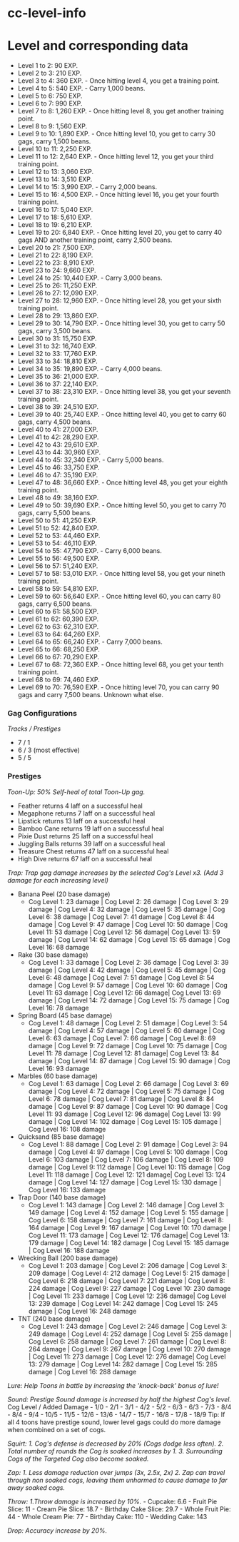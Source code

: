 # cc-level-info
# Level and corresponding data


* Level 1 to 2: 90 EXP.
* Level 2 to 3: 210 EXP.
* Level 3 to 4: 360 EXP. - Once hitting level 4, you get a training point.
* Level 4 to 5: 540 EXP. - Carry 1,000 beans.
* Level 5 to 6: 750 EXP. 
* Level 6 to 7: 990 EXP.
* Level 7 to 8: 1,260 EXP. - Once hitting level 8, you get another training point.
* Level 8 to 9: 1,560 EXP.
* Level 9 to 10: 1,890 EXP. - Once hitting level 10, you get to carry 30 gags, carry 1,500 beans.
* Level 10 to 11: 2,250 EXP. 
* Level 11 to 12: 2,640 EXP. - Once hitting level 12, you get your third training point.
* Level 12 to 13: 3,060 EXP.
* Level 13 to 14: 3,510 EXP.
* Level 14 to 15: 3,990 EXP. - Carry 2,000 beans.
* Level 15 to 16: 4,500 EXP. - Once hitting level 16, you get your fourth training point.
* Level 16 to 17: 5,040 EXP.
* Level 17 to 18: 5,610 EXP.
* Level 18 to 19: 6,210 EXP.
* Level 19 to 20: 6,840 EXP. - Once hitting level 20, you get to carry 40 gags AND another training point, carry 2,500 beans.
* Level 20 to 21: 7,500 EXP.
* Level 21 to 22: 8,190 EXP.
* Level 22 to 23: 8,910 EXP.
* Level 23 to 24: 9,660 EXP.
* Level 24 to 25: 10,440 EXP. - Carry 3,000 beans.
* Level 25 to 26: 11,250 EXP.
* Level 26 to 27: 12,090 EXP.
* Level 27 to 28: 12,960 EXP. - Once hitting level 28, you get your sixth training point.
* Level 28 to 29: 13,860 EXP.
* Level 29 to 30: 14,790 EXP. - Once hitting level 30, you get to carry 50 gags, carry 3,500 beans.
* Level 30 to 31: 15,750 EXP.
* Level 31 to 32: 16,740 EXP.
* Level 32 to 33: 17,760 EXP.
* Level 33 to 34: 18,810 EXP.
* Level 34 to 35: 19,890 EXP. - Carry 4,000 beans.
* Level 35 to 36: 21,000 EXP.
* Level 36 to 37: 22,140 EXP.
* Level 37 to 38: 23,310 EXP. - Once hitting level 38, you get your seventh training point.
* Level 38 to 39: 24,510 EXP.
* Level 39 to 40: 25,740 EXP. - Once hitting level 40, you get to carry 60 gags, carry 4,500 beans.
* Level 40 to 41: 27,000 EXP.
* Level 41 to 42: 28,290 EXP.
* Level 42 to 43: 29,610 EXP.
* Level 43 to 44: 30,960 EXP.
* Level 44 to 45: 32,340 EXP. - Carry 5,000 beans.
* Level 45 to 46: 33,750 EXP.
* Level 46 to 47: 35,190 EXP.
* Level 47 to 48: 36,660 EXP. - Once hitting level 48, you get your eighth training point. 
* Level 48 to 49: 38,160 EXP.
* Level 49 to 50: 39,690 EXP. - Once hitting level 50, you get to carry 70 gags, carry 5,500 beans.
* Level 50 to 51: 41,250 EXP.
* Level 51 to 52: 42,840 EXP.
* Level 52 to 53: 44,460 EXP.
* Level 53 to 54: 46,110 EXP.
* Level 54 to 55: 47,790 EXP. - Carry 6,000 beans.
* Level 55 to 56: 49,500 EXP.
* Level 56 to 57: 51,240 EXP.
* Level 57 to 58: 53,010 EXP. - Once hitting level 58, you get your nineth training point.
* Level 58 to 59: 54,810 EXP.
* Level 59 to 60: 56,640 EXP. - Once hitting level 60, you can carry 80 gags, carry 6,500 beans.
* Level 60 to 61: 58,500 EXP.
* Level 61 to 62: 60,390 EXP.
* Level 62 to 63: 62,310 EXP.
* Level 63 to 64: 64,260 EXP.
* Level 64 to 65: 66,240 EXP. - Carry 7,000 beans.
* Level 65 to 66: 68,250 EXP.
* Level 66 to 67: 70,290 EXP.
* Level 67 to 68: 72,360 EXP. - Once hitting level 68, you get your tenth training point.
* Level 68 to 69: 74,460 EXP.
* Level 69 to 70: 76,590 EXP. - Once hitting level 70, you can carry 90 gags and carry 7,500 beans. Unknown what else.


### Gag Configurations
*Tracks / Prestiges*
- 7 / 1
- 6 / 3 (most effective)
- 5 / 5

### Prestiges 
_Toon-Up: 50% Self-heal of total Toon-Up gag._
   - Feather returns 4 laff on a successful heal
   - Megaphone returns 7 laff on a successful heal
   - Lipstick returns 13 laff on a successful heal
   - Bamboo Cane returns 19 laff on a successful heal
   - Pixie Dust returns 25 laff on a successful heal
   - Juggling Balls returns 39 laff on a successful heal
   - Treasure Chest returns 47 laff on a successful heal
   - High Dive returns 67 laff on a successful heal

_Trap: Trap gag damage increases by the selected Cog's Level x3. (Add 3 damage for each increasing level)_
   - Banana Peel (20 base damage)
     * Cog Level 1: 23 damage | Cog Level 2: 26 damage | Cog Level 3: 29 damage | Cog Level 4: 32 damage | Cog Level 5: 35 damage | Cog       Level 6: 38 damage | Cog Level 7: 41 damage | Cog Level 8: 44 damage | Cog Level 9: 47 damage | Cog Level 10: 50 damage | Cog           Level 11: 53 damage | Cog Level 12: 56 damage| Cog Level 13: 59 damage | Cog Level 14: 62 damage | Cog Level 15: 65 damage | Cog         Level 16: 68 damage
   - Rake (30 base damage)
     * Cog Level 1: 33 damage | Cog Level 2: 36 damage | Cog Level 3: 39 damage | Cog Level 4: 42 damage | Cog Level 5: 45 damage | Cog       Level 6: 48 damage | Cog Level 7: 51 damage | Cog Level 8: 54 damage | Cog Level 9: 57 damage | Cog Level 10: 60 damage | Cog           Level 11: 63 damage | Cog Level 12: 66 damage| Cog Level 13: 69 damage | Cog Level 14: 72 damage | Cog Level 15: 75 damage | Cog         Level 16: 78 damage
   - Spring Board (45 base damage)
     * Cog Level 1: 48 damage | Cog Level 2: 51 damage | Cog Level 3: 54 damage | Cog Level 4: 57 damage | Cog Level 5: 60 damage | Cog       Level 6: 63 damage | Cog Level 7: 66 damage | Cog Level 8: 69 damage | Cog Level 9: 72 damage | Cog Level 10: 75 damage | Cog           Level 11: 78 damage | Cog Level 12: 81 damage| Cog Level 13: 84 damage | Cog Level 14: 87 damage | Cog Level 15: 90 damage | Cog         Level 16: 93 damage
   - Marbles (60 base damage)
     * Cog Level 1: 63 damage | Cog Level 2: 66 damage | Cog Level 3: 69 damage | Cog Level 4: 72 damage | Cog Level 5: 75 damage | Cog       Level 6: 78 damage | Cog Level 7: 81 damage | Cog Level 8: 84 damage | Cog Level 9: 87 damage | Cog Level 10: 90 damage | Cog           Level 11: 93 damage | Cog Level 12: 96 damage| Cog Level 13: 99 damage | Cog Level 14: 102 damage | Cog Level 15: 105 damage | Cog         Level 16: 108 damage
   - Quicksand (85 base damage)
     * Cog Level 1: 88 damage | Cog Level 2: 91 damage | Cog Level 3: 94 damage | Cog Level 4: 97 damage | Cog Level 5: 100 damage | Cog       Level 6: 103 damage | Cog Level 7: 106 damage | Cog Level 8: 109 damage | Cog Level 9: 112 damage | Cog Level 10: 115 damage | Cog       Level 11: 118 damage | Cog Level 12: 121 damage| Cog Level 13: 124 damage | Cog Level 14: 127 damage | Cog Level 15: 130 damage |       Cog Level 16: 133 damage
   - Trap Door (140 base damage)
     * Cog Level 1: 143 damage | Cog Level 2: 146 damage | Cog Level 3: 149 damage | Cog Level 4: 152 damage | Cog Level 5: 155 damage |      Cog Level 6: 158 damage | Cog Level 7: 161 damage | Cog Level 8: 164 damage | Cog Level 9: 167 damage | Cog Level 10: 170 damage |      Cog Level 11: 173 damage | Cog Level 12: 176 damage| Cog Level 13: 179 damage | Cog Level 14: 182 damage | Cog Level 15: 185 damage      | Cog Level 16: 188 damage
   - Wrecking Ball (200 base damage)
     * Cog Level 1: 203 damage | Cog Level 2: 206 damage | Cog Level 3: 209 damage | Cog Level 4: 212 damage | Cog Level 5: 215 damage |        Cog Level 6: 218 damage | Cog Level 7: 221 damage | Cog Level 8: 224 damage | Cog Level 9: 227 damage | Cog Level 10: 230 damage        | Cog Level 11: 233 damage | Cog Level 12: 236 damage| Cog Level 13: 239 damage | Cog Level 14: 242 damage | Cog Level 15: 245          damage | Cog Level 16: 248 damage
   - TNT (240 base damage)
     * Cog Level 1: 243 damage | Cog Level 2: 246 damage | Cog Level 3: 249 damage | Cog Level 4: 252 damage | Cog Level 5: 255 damage |        Cog Level 6: 258 damage | Cog Level 7: 261 damage | Cog Level 8: 264 damage | Cog Level 9: 267 damage | Cog Level 10: 270 damage        | Cog Level 11: 273 damage | Cog Level 12: 276 damage| Cog Level 13: 279 damage | Cog Level 14: 282 damage | Cog Level 15: 285          damage | Cog Level 16: 288 damage

  _Lure: Help Toons in battle by increasing the 'knock-back' bonus of lure!_
  
  _Sound: Prestige Sound damage is increased by half the highest Cog's level._
    Cog Level / Added Damage
    - 1/0
    - 2/1
    - 3/1
    - 4/2
    - 5/2
    - 6/3
    - 6/3 
    - 7/3
    - 8/4 
    - 8/4
    - 9/4
    - 10/5
    - 11/5
    - 12/6
    - 13/6
    - 14/7
    - 15/7
    - 16/8
    - 17/8
    - 18/9
    Tip: If all 4 toons have prestige sound, lower level gags could do more damage when combined on a set of cogs.
    
  _Squirt: 1. Cog's defense is decreased by 20% (Cogs dodge less often).
           2. Total number of rounds the Cog is soaked increases by 1.
           3. Surrounding Cogs of the Targeted Cog also become soaked._

  _Zap: 1. Less damage reduction over jumps (3x, 2.5x, 2x)
        2. Zap can travel through non soaked cogs, leaving them unharmed to cause damage to far away soaked cogs._
        
  _Throw: 1.Throw damage is increased by 10%._
    - Cupcake: 6.6
    - Fruit Pie Slice: 11
    - Cream Pie Slice: 18.7
    - Birthday Cake Slice: 29.7
    - Whole Fruit Pie: 44
    - Whole Cream Pie: 77
    - Birthday Cake: 110
    - Wedding Cake: 143
        
  _Drop: Accuracy increase by 20%._
        
  

 
